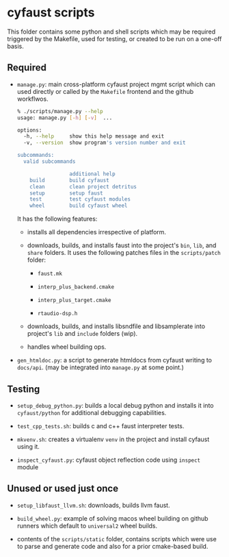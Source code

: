 # cyfaust scripts

This folder contains some python and shell scripts which may be required triggered by the Makefile, used for testing, or created to be run on a one-off basis.


## Required

- `manage.py`: main cross-platform cyfaust project mgmt script which can used directly or called by the `Makefile` frontend and the github workflwos. 

	```bash
	% ./scripts/manage.py --help
	usage: manage.py [-h] [-v]  ...

	options:
	  -h, --help     show this help message and exit
	  -v, --version  show program's version number and exit

	subcommands:
	  valid subcommands

	                 additional help
	    build        build cyfaust
	    clean        clean project detritus
	    setup        setup faust
	    test         test cyfaust modules
	    wheel        build cyfaust wheel
	```

	It has the following features:

	- installs all dependencies irrespective of platform.

	- downloads, builds, and installs faust into the project's `bin`, `lib`, and `share` folders. It uses the following patches files in the `scripts/patch` folder:

		- `faust.mk`

		- `interp_plus_backend.cmake`

		- `interp_plus_target.cmake`

		- `rtaudio-dsp.h`

	- downloads, builds, and installs libsndfile and libsamplerate into project's `lib` and `include` folders (wip).

	- handles wheel building ops.


- `gen_htmldoc.py`: a script to generate htmldocs from cyfaust writing to `docs/api`. (may be integrated into `manage.py` at some point.)


## Testing

- `setup_debug_python.py`: builds a local debug python and installs it into `cyfaust/python` for additional debugging capabilities.

- `test_cpp_tests.sh`: builds c and c++ faust interpreter tests.

- `mkvenv.sh`: creates a virtualenv `venv` in the project and install cyfaust using it.

- `inspect_cyfaust.py`: cyfaust object reflection code using `inspect` module


## Unused or used just once

- `setup_libfaust_llvm.sh`: downloads, builds llvm faust.

- `build_wheel.py`: example of solving macos wheel building on github runners which default to `universal2` wheel builds.

- contents of the `scripts/static` folder, contains scripts which were use to parse and generate code and also for a prior cmake-based build.



